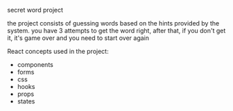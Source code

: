 secret word project

the project consists of guessing words based on the hints provided by the system. you have 3 attempts to get the word right, after that, if you don't get it, it's game over and you need to start over again

React concepts used in the project:
- components
- forms
- css
- hooks
- props
- states